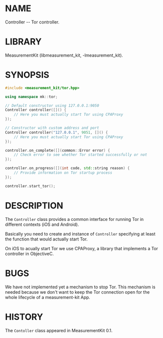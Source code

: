 # NAME
Controller -- Tor controller.

# LIBRARY
MeasurementKit (libmeasurement_kit, -lmeasurement_kit).

# SYNOPSIS
```C++
#include <measurement_kit/tor.hpp>

using namespace mk::tor;

// Default constructor using 127.0.0.1:9050
Controller controller([]() {
    // Here you must actually start Tor using CPAProxy
});

// Constructor with custom address and port
Controller controller("127.0.0.1", 9051, []() {
    // Here you must actually start Tor using CPAProxy
});

controller.on_complete([](common::Error error) {
    // Check error to see whether Tor started successfully or not
});

controller.on_progress([](int code, std::string reason) {
    // Provide information on Tor startup process
});

controller.start_tor();
```

# DESCRIPTION

The `Controller` class provides a common interface for running Tor
in different contexts (iOS and Android).

Basically you need to create and instance of `Controller` specifying
at least the function that would actually start Tor.

On iOS to acually start Tor we use CPAProxy, a library that implements
a Tor controller in ObjectiveC.

# BUGS

We have not implemented yet a mechanism to stop Tor. This mechanism is
needed because we don't want to keep the Tor connection open for the whole
lifecycle of a measurement-kit App.

# HISTORY

The `Contoller` class appeared in MeasurementKit 0.1.
